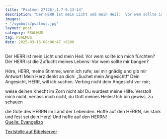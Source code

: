 ```yaml
---
title: "Psalmen 27(26),1.7-9.13-14"
description: "Der HERR ist mein Licht und mein Heil:  Vor wem sollte ich mich fürchten?  Der HERR ist die Zuflucht meines Lebens:  Vor wem sollte mir bangen?  Höre, HERR, meine Stimme, wenn ich rufe; sei mir gnädig und gib mir Antwort! Mein Herz denkt an dich: „Suchet mein Angesicht!“  Dei...."
images:
- "/symbols/psalmus.jpg"
layout: post
category: PSALMUS
tag: PSALMUS
date: 2025-03-16 08:00:47 +0100
---
```

Der HERR ist mein Licht und mein Heil: 
Vor wem sollte ich mich fürchten? 
Der HERR ist die Zuflucht meines Lebens: 
Vor wem sollte mir bangen?

Höre, HERR, meine Stimme, wenn ich rufe; sei mir gnädig und gib mir Antwort!
Mein Herz denkt an dich: „Suchet mein Angesicht!“ 
Dein Angesicht, HERR, will ich suchen.<!--more-->
Verbirg nicht dein Angesicht vor mir; 

weise deinen Knecht im Zorn nicht ab! 
Du wurdest meine Hilfe. 
Verstoß mich nicht, verlass mich nicht, 
du Gott meines Heiles!
Ich bin gewiss, zu schauen 

die Güte des HERRN im Land der Lebenden.
Hoffe auf den HERRN, sei stark 
und fest sei dein Herz! Und hoffe auf den HERRN!<br>
[Quelle: Evangelizo](https://evangeliumtagfuertag.org/DE/gospel)

[Textstelle auf Bibelserver](https://www.bibleserver.com/EU/ps27(26),1.7-9.13-14)
